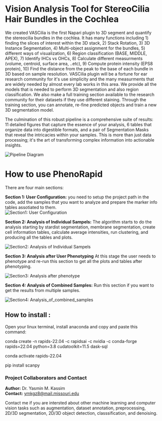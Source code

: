 # Vision Analysis Tool for StereoCilia Hair Bundles in the Cochlea
 
 We created VASCilia is the first Napari plugin to 3D segment and quantify the stereocilia bundles in the cochlea. It has many functions including 1) finding the slices of interest within the 3D stack, 2) Stack Rotation, 3) 3D Instance Segmentation, 4) Multi-object assignment for the bundles, 5) different ways of visualization, 6) Region classification (BASE, MIDDLE, APEX), 7) Identify IHCs vs OHCs, 8) Calculate different measurments (volume, centroid, surface area, ..etc), 9) Compute protein intensity (EPS8 protein), 10) Find the distance from the peak to the base of each bundle in 3D based on sample resolution.
VASCilia plugin will be a fortune for ear research community for it's use simplicity and the many measurments that are widely needed by almost every lab works in this area.
We provide all the models that is needed to perform 3D segmentation and also region classification.
We also make a full training section available to the research community for their datasets if they use different staining. Through the training section, you can annotate, re-fine predicted objects and train a new 3D segmentation model.



The culmination of this robust pipeline is a comprehensive suite of results: 11 detailed figures that capture the essence of your analysis, 6 tables that organize data into digestible formats, and a pair of Segmentation Masks that reveal the intricacies within your samples. This is more than just data processing; it's the art of transforming complex information into actionable insights.

![Pipeline Diagram](images/PhenoRapid_pipeline.png)


# How to use PhenoRapid

There are four main sections:

**Section 1: User Configuration:** you need to setup the project path in the code, add the samples that you want to analyze and prepare the marker info tables assotiated to them.   
![Section1: User Configuration](images/User_config.png)

**Section 2: Analysis of Individual Sampels:** The algorithm starts to do the analysis starting by stardist segmentation, membrane segmentation, create cell information tables, calculate average intensities, run clustering, and producing all the tables and plots.

![Section2: Analysis of Individual Sampels](images/Analysis_of_Individual_Sampels.png)

**Section 3: Analysis after User Phenotyping** At this stage the user needs to phenotype and re-run this section to get all the plots and tables after phenotyping.

![Section3: Analysis after phenotype](images/Analysis_after_phenotype.png)

**Section 4: Analysis of Combined Samples:** Run this section if you want to get the results from multiple samples. 

![Section4: Analysis_of_combined_samples](images/Analysis_of_combined_samples.png)


## How to install :  

Open your linux terminal, install anaconda and copy and paste this command:

conda create -n rapids-22.04 -c rapidsai -c nvidia -c conda-forge \
    rapids=22.04 python=3.8 cudatoolkit=11.5 dask-sql

conda activate rapids-22.04

pip install scanpy

### Project Collaborators and Contact

**Author:** Dr. Yasmin M. Kassim    
**Contact:** ymkgz8@mail.missouri.edu

Contact me if you are intersted about other machine learning and computer vision tasks such as augmentation, dataset annotation, preprocessing, 2D/3D segmentation, 2D/3D object detection, classsification, and denoising.
